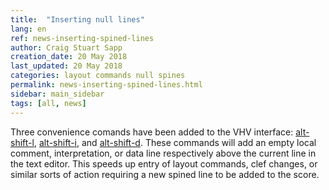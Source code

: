 ```yaml
---
title:  "Inserting null lines"
lang: en
ref: news-inserting-spined-lines
author: Craig Stuart Sapp
creation_date: 20 May 2018
last_updated: 20 May 2018
categories: layout commands null spines
permalink: news-inserting-spined-lines.html
sidebar: main_sidebar
tags: [all, news]
---
```


Three convenience comands have been added to the VHV interface:
[<span class='keypress'>alt-shift-l</span>](/commands/alt-shift-l),
[<span class='keypress'>alt-shift-i</span>](/commands/alt-shift-i), and
[<span class='keypress'>alt-shift-d</span>](/commands/alt-shift-d).
These commands will add an empty local comment, interpretation, or data line
respectively above the current line in the text editor.  This speeds up
entry of layout commands, clef changes, or similar sorts of action requiring
a new spined line to be added to the score.


